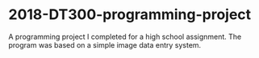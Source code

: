# 2018-DT300-programming-project
A programming project I completed for a high school assignment. The program was based on a simple image data entry system.
